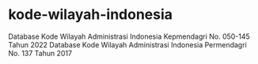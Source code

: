 # kode-wilayah-indonesia
Database Kode Wilayah Administrasi Indonesia Kepmendagri No. 050-145 Tahun 2022
Database Kode Wilayah Administrasi Indonesia Permendagri No. 137 Tahun 2017

